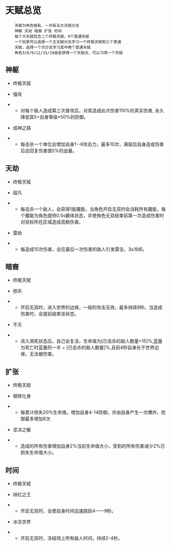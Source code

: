 # 天赋总览
        天赋为角色独有，一共有五大天赋分支
        神躯 天劫 暗裔 扩张 时间 
        每个大天赋包含二个终极天赋，9个普通天赋
        一个玩家可以选择一个主天赋分支学习一个终极天赋和三个普通
        天赋，选择一个次分支学习其中两个普通天赋
        角色3/6/9/12/15/18级各获得一个天赋点，可以习得一个天赋


## 神躯
- 终极天赋
+ 强攻  
- -  对每个敌人造成第三次普攻后，对其造成此次伤害110%的真实伤害, 永久降低其5+自身等级*50%的防御。
+ 成神之路
- - 每击杀一个单位会增加自身1--6攻击力，最多10次，满层后自身造成伤害后会回复伤害值5%的血量。

## 天劫
- 终极天赋
+ 超凡
- - 每击杀一个敌人，会获得1层魔能，当角色开启无双时会消耗所有魔能，每个魔能为角色提供0.5s霸体状态，并使角色无双结束前第一次造成伤害时对目标所在区域造成高额伤害。
+ 雷劫
- - 每造成10次伤害，会在最后一次伤害的敌人引发雷击，3s冷却。

## 暗裔
- 终极天赋
+ 掠杀
- - 开启无双时，进入世界的边缘，一般的攻击无效，最多持续8秒。当造成伤害时，会提前结束该状态。
+ 不灭
- - 进入濒死状态后，自己会复活，生命值为[已击杀的敌人数量+15]%,蓝量为死亡时蓝量的一半 + [已击杀的敌人数量]%,且前4秒自身处于世界边缘，无法被伤害。

## 扩张
- 终极天赋
+ 钢铁化身
- - 每累计损失20%生命值，增加自身4-14防御，并由自身产生一次爆炸，防御最多增加8次
+ 坚决之躯
- - 造成的所有伤害增加自身2%当前生命值大小，受到的所有伤害减少2%已损失生命值大小。

## 时间
- 终极天赋
+ 绯红之王
- - 开启无双时，会使自身时间迅速跳跃4——9秒。
+ 冰冻世界
- - 开启无双时，冻结场上所有敌人时间，持续2-4秒。